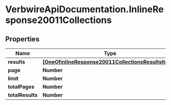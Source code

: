 # VerbwireApiDocumentation.InlineResponse20011Collections

## Properties
Name | Type | Description | Notes
------------ | ------------- | ------------- | -------------
**results** | [**[OneOfinlineResponse20011CollectionsResultsItems]**](ModelObject.md) |  | [optional] 
**page** | **Number** |  | [optional] 
**limit** | **Number** |  | [optional] 
**totalPages** | **Number** |  | [optional] 
**totalResults** | **Number** |  | [optional] 
